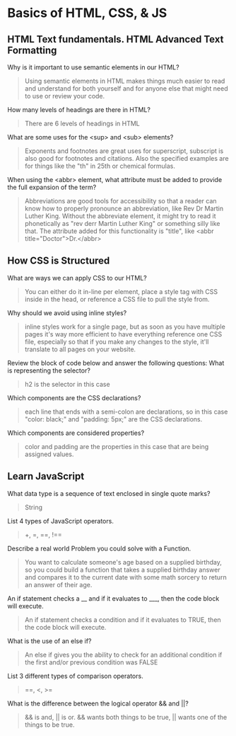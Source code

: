 # Basics of HTML, CSS, & JS

## HTML Text fundamentals. HTML Advanced Text Formatting

Why is it important to use semantic elements in our HTML?

> Using semantic elements in HTML makes things much easier to read and understand for both yourself and for anyone else that might need to use or review your code.

How many levels of headings are there in HTML?

> There are 6 levels of headings in HTML

What are some uses for the \<sup> and \<sub> elements?

> Exponents and footnotes are great uses for superscript, subscript is also good for footnotes and citations. Also the specified examples are for things like the "th" in 25th or chemical formulas.

When using the \<abbr> element, what attribute must be added to provide the full expansion of the term?

> Abbreviations are good tools for accessibility so that a reader can know how to properly pronounce an abbreviation, like Rev Dr Martin Luther King. Without the abbreviate element, it might try to read it phonetically as "rev derr Martin Luther King" or something silly like that. The attribute added for this functionality is "title", like \<abbr title="Doctor">Dr.\</abbr>

## How CSS is Structured

What are ways we can apply CSS to our HTML?

> You can either do it in-line per element, place a style tag with CSS inside in the head, or reference a CSS file to pull the style from.

Why should we avoid using inline styles?

> inline styles work for a single page, but as soon as you have multiple pages it's way more efficient to have everything reference one CSS file, especially so that if you make any changes to the style, it'll translate to all pages on your website. 

Review the block of code below and answer the following questions:
What is representing the selector?

> h2 is the selector in this case

Which components are the CSS declarations?

> each line that ends with a semi-colon are declarations, so in this case "color: black;" and "padding: 5px;" are the CSS declarations.

Which components are considered properties?

> color and padding are the properties in this case that are being assigned values.

## Learn JavaScript

What data type is a sequence of text enclosed in single quote marks?

> String

List 4 types of JavaScript operators.

> +, =, ==, !==

Describe a real world Problem you could solve with a Function.

> You want to calculate someone's age based on a supplied birthday, so you could build a function that takes a supplied birthday answer and compares it to the current date with some math sorcery to return an answer of their age.

An if statement checks a __ and if it evaluates to ___, then the code block will execute.

> An if statement checks a condition and if it evaluates to TRUE, then the code block will execute.

What is the use of an else if?

> An else if gives you the ability to check for an additional condition if the first and/or previous condition was FALSE

List 3 different types of comparison operators.

> ==, <, >=

What is the difference between the logical operator && and \||?

> && is and, \|| is or. && wants both things to be true, \|| wants one of the things to be true.
